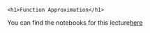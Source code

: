 ~~~
<h1>Function Approximation</h1>
~~~



You can find the notebooks for this lecture[here](https://github.com/floswald/NumericalMethods/tree/master/lecture_notebooks/week3)